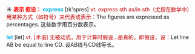 ☀ <font color="red">**表示 假设：**</font>
<font color="sky blue">**express**</font> [ɪk'spres] 
<font color="#c00000">vt. express sth as/in sth（尤指在数学中）用某种方式（如符号）来代表或表示：</font>The figures are expressed as percentages. 这些数字用百分数表示。

<font color="sky blue">**let**</font> [let] 
<font color="#c00000">vt. [术语] 无被动式，用于计算时假设…是真的，即假设，设：</font>Let line AB be equal to line CD. 设AB线与CD线等长。
